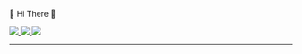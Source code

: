 :wave: Hi There 👋


<a href="https://www.instagram.com/kyuuuuuuuuu_m/?next=%2F" target="_blank"><img src="https://img.shields.io/badge/Instagram-E4405F?style=for-the-badge&logo=Instagram&logoColor=white">
<a href="https://www.linkedin.com/in/kyumin-hwang-4b579a165" target="_blank"><img src="https://img.shields.io/badge/linkedin-0A66C2?style=for-the-badge&logo=LinkedIn&logoColor=white">
<a href="https://www.linkedin.com/in/kyumin-hwang-4b579a165" target="_blank"><img src="https://img.shields.io/badge/davidhwang1020@gmail.com-EA4335?style=for-the-badge&logo=Gmail&logoColor=white">

  ------
  
